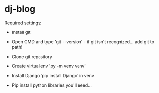 # dj-blog
Required settings:
-	Install git
-	Open CMD and type 'git --version'  - if git isn't recognized… add git to path!
-	Clone git repository
-	Create virtual env 'py -m venv venv'
-	Install Django 'pip install Django' in venv

-	Pip install python libraries you'll need...

